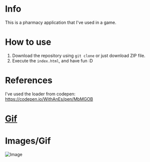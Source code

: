 # Info
This is a pharmacy application that I've used in a game.

# How to use
1. Download the repository using `git clone` or just download ZIP file.
2. Execute the `index.html`, and have fun :D

# References
I've used the loader from codepen: https://codepen.io/WithAnEs/pen/MbMGOB

# [Gif](https://i.imgur.com/cKoTPRD.gifv)

# Images/Gif
![Image](https://i.imgur.com/75rN9Sr.png)
